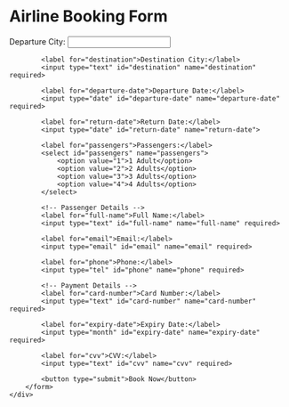 <?php
/*
Template Name: Airline Booking
*/
get_header(); ?>

<main id="site-content">
    <div class="booking-form-container">
        <h1>Airline Booking Form</h1>
        <form id="airline-booking-form" method="post">
            <!-- Flight Search Fields -->
            <label for="departure">Departure City:</label>
            <input type="text" id="departure" name="departure" required>

            <label for="destination">Destination City:</label>
            <input type="text" id="destination" name="destination" required>

            <label for="departure-date">Departure Date:</label>
            <input type="date" id="departure-date" name="departure-date" required>

            <label for="return-date">Return Date:</label>
            <input type="date" id="return-date" name="return-date">

            <label for="passengers">Passengers:</label>
            <select id="passengers" name="passengers">
                <option value="1">1 Adult</option>
                <option value="2">2 Adults</option>
                <option value="3">3 Adults</option>
                <option value="4">4 Adults</option>
            </select>

            <!-- Passenger Details -->
            <label for="full-name">Full Name:</label>
            <input type="text" id="full-name" name="full-name" required>

            <label for="email">Email:</label>
            <input type="email" id="email" name="email" required>

            <label for="phone">Phone:</label>
            <input type="tel" id="phone" name="phone" required>

            <!-- Payment Details -->
            <label for="card-number">Card Number:</label>
            <input type="text" id="card-number" name="card-number" required>

            <label for="expiry-date">Expiry Date:</label>
            <input type="month" id="expiry-date" name="expiry-date" required>

            <label for="cvv">CVV:</label>
            <input type="text" id="cvv" name="cvv" required>

            <button type="submit">Book Now</button>
        </form>
    </div>
</main>

<?php get_footer(); ?>
